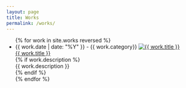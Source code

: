 ```yaml
---
layout: page 
title: Works
permalink: /works/
---
```


  <ul class="work-list">
    {% for work in site.works reversed %}
      <li>
          <span class="post-meta">{{ work.date | date: "%Y" }} - {{ work.category}}</span>
          <a href="{{ work.url | prepend: site.baseurl }}" title="{{ work.title }}">
              <img src="{{ work.thumbnail }}" alt="{{ work.title }}"/>
              <div class="work-title">{{ work.title }}</div>
          </a>
          {% if work.description %}
          <div class="work-description">{{ work.description }}</div>
          {% endif %}
      </li>
    {% endfor %}
  </ul>
